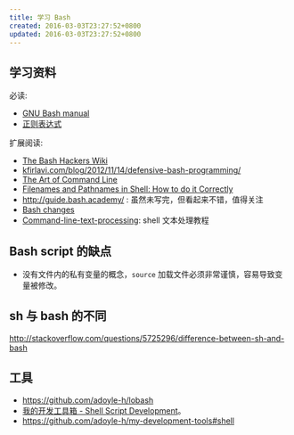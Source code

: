```yaml
---
title: 学习 Bash
created: 2016-03-03T23:27:52+0800
updated: 2016-03-03T23:27:52+0800
---
```



## 学习资料

必读:

- [GNU Bash manual](https://www.gnu.org/software/bash/manual/)
- [正则表达式](https://www.gnu.org/software/findutils/manual/html_node/find_html/Regular-Expressions.html)

扩展阅读:

- [The Bash Hackers Wiki](http://wiki.bash-hackers.org/)
- [kfirlavi.com/blog/2012/11/14/defensive-bash-programming/](http://www.kfirlavi.com/blog/2012/11/14/defensive-bash-programming/)
- [The Art of Command Line](https://github.com/jlevy/the-art-of-command-line)
- [Filenames and Pathnames in Shell: How to do it Correctly](https://www.dwheeler.com/essays/filenames-in-shell.html)
- http://guide.bash.academy/ : 虽然未写完，但看起来不错，值得关注
- [Bash changes](http://wiki.bash-hackers.org/scripting/bashchanges)
- [Command-line-text-processing](https://github.com/learnbyexample/Command-line-text-processing): shell 文本处理教程

## Bash script 的缺点

- 没有文件内的私有变量的概念，`source` 加载文件必须非常谨慎，容易导致变量被修改。

## sh 与 bash 的不同

http://stackoverflow.com/questions/5725296/difference-between-sh-and-bash

## 工具

- https://github.com/adoyle-h/lobash
- [我的开发工具箱 - Shell Script Development](https://adoyle.me/my-development-tools/shell-script/)。
- https://github.com/adoyle-h/my-development-tools#shell
